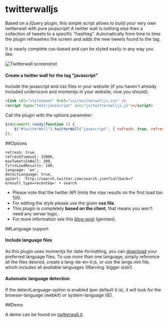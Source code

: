 # twitterwalljs

Based on a jQuery plugin, this simple script allows to build your very own twitterwall with pure javascript! A twitter wall is nothing else then a collection of tweets to a specific "hashtag". Automatically from time to time the plugin refresehes the screen and adds the new tweets found to the tag.

It is nearly complete css-based and can be styled easily in any way you like.

![Twitterwall screenshot](https://raw.github.com/robbz/twitterwalljs/master/demo/screenshot.png)

#### Create a twitter wall for the tag "javascript"

Include the javascript and css files in your website (if you haven't already included underscore and momentjs in your website, now you should):

``` html
<link rel="stylesheet" href="css/twitterwalljs.css" />
<script type="text/javascript" src="js/twitterwalljs.js"></script>
```

Call the plugin with the options parameter:

```javascript
$(document).ready(function () {
    $("#twitterWall").twitterWall("javascript", { refresh: true, refreshTimeout: 5000 });
});
```

##Options

```
refresh: true,
refreshTimeout: 15000,            
maxTweetsInWall: 200,
firstLoadResults: 100,
language: 'en',
detectLanguage: true,
apiUrl: 'http://search.twitter.com/search.json?callback=?&result_type=recent&q=' + search
```

* Please note that the twitter API limits the max results on the first load too 100.
* For editing the style please use the given **css file**.
* This plugin is completely **based on the client**, that means you won't need any server logic.
* For more information see this <a href="http://devangelist.de/twitterwall-mit-javascript-twitterwalljs/">blog-post</a> (german).

##Language support

#### Include language files

As this plugin uses momentjs for date-formatting, you can <a href="https://github.com/timrwood/moment/tree/develop/min">download</a> your preferred language files. To use more than one language, simply reference all the files desired, create a lang-de-en-it.js, or use the langs.min file, which includes all available languages (Warning: bigger size!).

#### Automatic language detection

If the detectLanguage-option is enabled (per default it is), it will look for the browser-language (webkit) or system-language (IE).

##Demo

A demo can be found on <a href="http://www.twitterwall.it/de/twitter/suedtirol.aspx">twitterwall.it</a>.